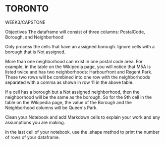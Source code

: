 # TORONTO
WEEK3/CAPSTONE

Objectives
The dataframe will consist of three columns: PostalCode, Borough, and Neighborhood

Only process the cells that have an assigned borough. Ignore cells with a borough that is Not assigned.

More than one neighborhood can exist in one postal code area. For example, in the table on the Wikipedia page, you will notice that M5A is listed twice and has two neighborhoods: Harbourfront and Regent Park. These two rows will be combined into one row with the neighborhoods separated with a comma as shown in row 11 in the above table.

If a cell has a borough but a Not assigned neighborhood, then the neighborhood will be the same as the borough. So for the 9th cell in the table on the Wikipedia page, the value of the Borough and the Neighborhood columns will be Queen's Park.

Clean your Notebook and add Markdown cells to explain your work and any assumptions you are making.

In the last cell of your notebook, use the .shape method to print the number of rows of your dataframe.
